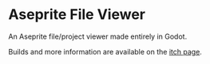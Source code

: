 # Aseprite File Viewer

An Aseprite file/project viewer made entirely in Godot.

Builds and more information are available on the [itch page](https://xubiod.itch.io/aseprite-file-viewer).